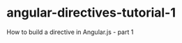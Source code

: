 angular-directives-tutorial-1
=============================

How to build a directive in Angular.js - part 1
